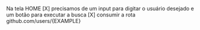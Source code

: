 Na tela HOME
[X] precisamos de um input para digitar o usuário desejado e um botão para executar a busca
[X] consumir a rota github.com/users/{EXAMPLE}